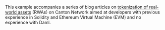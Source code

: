 This example accompanies a series of blog articles on [tokenization of real-world assets](https://blog.digitalasset.com/blog/tokenization-of-rwas-on-canton-network-vs-evm-chains-part-1) (RWAs) on Canton Network aimed at developers with previous experience in Solidity and Ethereum Virtual Machine (EVM) and no experience with Daml.